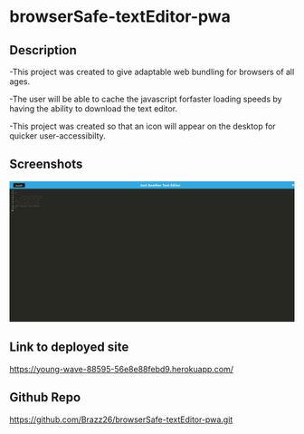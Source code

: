# browserSafe-textEditor-pwa


## Description

-This project was created to give adaptable web bundling for browsers of all ages.

-The user will be able to cache the javascript forfaster loading speeds by having the ability 
to download the text editor. 

-This project was created so that an icon will appear on the desktop for quicker user-accessibilty. 

## Screenshots
![alt text](<assets/J-A-T-E screenshot.png>)

## Link to deployed site
https://young-wave-88595-56e8e88febd9.herokuapp.com/

## Github Repo
https://github.com/Brazz26/browserSafe-textEditor-pwa.git
